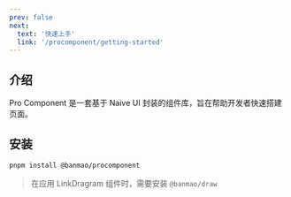 ```yaml
---
prev: false
next:
  text: '快速上手'
  link: '/procomponent/getting-started'
---
```


## 介绍

Pro Component 是一套基于 Naive UI 封装的组件库，旨在帮助开发者快速搭建页面。

## 安装

```bash
pnpm install @banmao/procomponent
```

> 在应用 LinkDragram 组件时，需要安装 `@banmao/draw`
